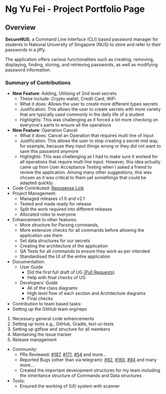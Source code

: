 # Ng Yu Fei - Project Portfolio Page

## Overview
**SecureNUS**, a Command Line Interface (CLI) based password manager for students in National University of
Singapore (NUS) to store and refer to their passwords in a jiffy.

The application offers various functionalities such as creating, removing, displaying, finding, storing, and
retrieving passwords, as well as modifying password information.

### Summary of Contributions
- **New Feature**: Adding, Utilising of 2nd level secrets
    - These include: Crypto wallet, Credit Card, WiFi
    - What it does: Allows the user to create more different types secrets
    - Justification: This allows the user to create secrets with more variety that are typically used commonly in the 
daily life of a student
    - Highlights: This was challenging as it forced a lot more checking on everyone's parts to ensure all the operations
- **New Feature**: Operation Cancel
  - What it does: Cancel an Operation that requires multi line of input
  - Justification: This allows the user to stop creating a secret mid way, for example, because they input things wrong
or they did not want to save this password anymore
  - Highlights: This was challenging as I had to make sure it worked for all operations that require multi line input.
 However, this idea actually came up from User Acceptance Testing when I asked a friend to review the application.
 Among many other suggestions, this was chosen as it was critical to them yet somethings that could be adapted quickly. 
- Code Contributed: [Reposense Link](https://nus-cs2113-ay2223s2.github.io/tp-dashboard/?search=t15-2&sort=groupTitle&sortWithin=title&timeframe=commit&mergegroup=&groupSelect=groupByRepos&breakdown=true&checkedFileTypes=docs~functional-code~test-code~other&since=2023-02-17&tabOpen=true&tabType=authorship&tabAuthor=ollayf&tabRepo=AY2223S2-CS2113-T15-2%2Ftp%5Bmaster%5D&authorshipIsMergeGroup=false&authorshipFileTypes=docs~functional-code~test-code~other&authorshipIsBinaryFileTypeChecked=false&authorshipIsIgnoredFilesChecked=false)
- Project Management: 
  - Managed releases v1.0 and v2.1
  - Tested and made ready for release
  - Split the work required into different releases
  - Allocated roles to everyone
- Enhancement to other features:
  - More structure for Parsing commands,
  - More extensive checks for all commands before allowing the application use them
  - Set data structures for our secrets
  - Creating the architecture of the application
  - QA Tests for all commands to ensure they work as per intended
  - Standardised the UI of the entire application
- Documentation:
  - User Guide
    - Did the first full draft of UG [(Pull Requests)](https://github.com/AY2223S2-CS2113-T15-2/tp/pull/66) 
    - Help with final checks of UG
  - Developers' Guide
    - All of the class diagrams
    - High level flow of each section and Architecture diagrams
    - Final checks 
- Contribution to team based tasks:
- Setting up the GitHub team org/repo
1. Necessary general code enhancements 
2. Setting up tools e.g., GitHub, Gradle, text-ui-tests
3. Setting up gitflow and structure for all members
4. Maintaining the issue tracker
5. Release management
- Community:
  - PRs Reviewed: [#187](https://github.com/AY2223S2-CS2113-T15-2/tp/pull/181), [#171](https://github.com/AY2223S2-CS2113-T15-2/tp/pull/171),
[#54](https://github.com/AY2223S2-CS2113-T15-2/tp/pull/54) and more...
  - Reported Bugs (other than via telegram): [#92](https://github.com/AY2223S2-CS2113-T15-2/tp/issues/92), 
[#160](https://github.com/AY2223S2-CS2113-T15-2/tp/issues/160), [#84](https://github.com/AY2223S2-CS2113-T15-2/tp/issues/84) and many more...
  - Created the important development structures for my team including the inheritance structure of Commands and Data 
structures
- Tools: 
  - Ensured the working of (UI) system with scanner
